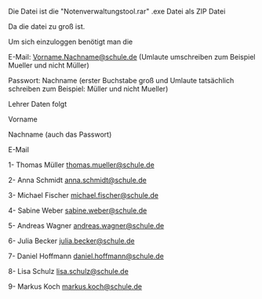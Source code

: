 Die Datei ist die "Notenverwaltungstool.rar" .exe Datei als ZIP Datei

Da die datei zu groß ist.


Um sich einzuloggen benötigt man die


E-Mail: Vorname.Nachname@schule.de (Umlaute umschreiben zum Beispiel Mueller und nicht Müller)


Passwort: Nachname (erster Buchstabe groß und Umlaute tatsächlich schreiben zum Beispiel: Müller und nicht Mueller)

Lehrer Daten folgt

Vorname

Nachname (auch das Passwort)

E-Mail



1-
Thomas
Müller
thomas.mueller@schule.de


2-
Anna
Schmidt
anna.schmidt@schule.de


3-
Michael
Fischer
michael.fischer@schule.de


4-
Sabine
Weber
sabine.weber@schule.de


5-
Andreas
Wagner
andreas.wagner@schule.de


6-
Julia
Becker
julia.becker@schule.de


7-
Daniel
Hoffmann
daniel.hoffmann@schule.de


8-
Lisa
Schulz
lisa.schulz@schule.de


9-
Markus
Koch
markus.koch@schule.de
